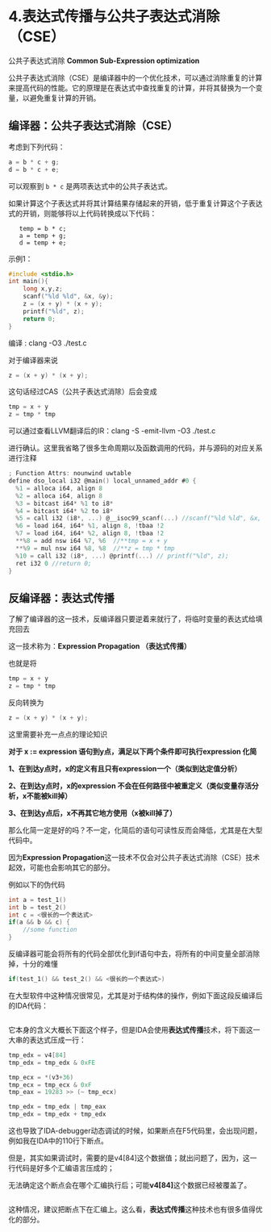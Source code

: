 # 4.表达式传播与公共子表达式消除（CSE）

公共子表达式消除 **Common Sub-Expression optimization**

公共子表达式消除（CSE）是编译器中的一个优化技术，可以通过消除重复的计算来提高代码的性能。它的原理是在表达式中查找重复的计算，并将其替换为一个变量，以避免重复计算的开销。

## 编译器：公共子表达式消除（CSE）

考虑到下列代码：

```java
a = b * c + g;
d = b * c + e;
```

可以观察到 `b * c` 是两项表达式中的公共子表达式。

如果计算这个子表达式并将其计算结果存储起来的开销，低于重复计算这个子表达式的开销，则能够将以上代码转换成以下代码：

```
   temp = b * c;
   a = temp + g;
   d = temp + e;
```

示例1：

```c
#include <stdio.h>
int main(){
	long x,y,z;
	scanf("%ld %ld", &x, &y);
	z = (x + y) * (x + y);
	printf("%ld", z);
	return 0;
}
```

编译 : clang -O3 ./test.c

对于编译器来说

```c
z = (x + y) * (x + y);
```

这句话经过CAS（公共子表达式消除）后会变成

```c
tmp = x + y
z = tmp * tmp
```

可以通过查看LLVM翻译后的IR：clang -S -emit-llvm -O3 ./test.c

进行确认。这里我省略了很多生命周期以及函数调用的代码，并与源码的对应关系进行注释

```c
; Function Attrs: nounwind uwtable
define dso_local i32 @main() local_unnamed_addr #0 {
  %1 = alloca i64, align 8
  %2 = alloca i64, align 8
  %3 = bitcast i64* %1 to i8*
  %4 = bitcast i64* %2 to i8*
  %5 = call i32 (i8*, ...) @__isoc99_scanf(...) //scanf("%ld %ld", &x, &y);
  %6 = load i64, i64* %1, align 8, !tbaa !2
  %7 = load i64, i64* %2, align 8, !tbaa !2
  **%8 = add nsw i64 %7, %6  //**tmp = x + y
  **%9 = mul nsw i64 %8, %8  //**z = tmp * tmp
  %10 = call i32 (i8*, ...) @printf(...) // printf("%ld", z);
  ret i32 0 //return 0;
}
```

## 反编译器：**表达式传播**

了解了编译器的这一技术，反编译器只要逆着来就行了，将临时变量的表达式给填充回去

这一技术称为：**Expression Propagation （表达式传播）**

也就是将

```c
tmp = x + y
z = tmp * tmp
```

反向转换为

```c
z = (x + y) * (x + y);
```

这里需要补充一点点的理论知识

**对于 x := expression 语句到y点，满足以下两个条件即可执行expression 化简**

**1、在到达y点时，x的定义有且只有expression一个（类似到达定值分析）**

**2、在到达y点时，x的expression 不会在任何路径中被重定义（类似变量存活分析，x不能被kill掉）**

**3、在到达y点后，x不再其它地方使用（x被kill掉了）**

那么化简一定是好的吗？不一定，化简后的语句可读性反而会降低，尤其是在大型代码中。

因为**Expression Propagation**这一技术不仅会对公共子表达式消除（CSE）技术起效，可能也会影响其它的部分。

例如以下的伪代码

```c
int a = test_1()
int b = test_2()
int c = <很长的一个表达式>
if(a && b && c) {
	//some function
}
```

反编译器可能会将所有的代码全部优化到if语句中去，将所有的中间变量全部消除掉，十分的难懂

```c
if(test_1() && test_2() && <很长的一个表达式>) 
```

在大型软件中这种情况很常见，尤其是对于结构体的操作，例如下面这段反编译后的IDA代码：

<figure><img src="../.gitbook/assets/image (34).png" alt=""><figcaption></figcaption></figure>

它本身的含义大概长下面这个样子，但是IDA会使用**表达式传播**技术，将下面这一大串的表达式压成一行：

```c
tmp_edx = v4[84]
tmp_edx = tmp_edx & 0xFE

tmp_ecx = *(v3+36)
tmp_ecx = tmp_ecx & 0xF
tmp_eax = 19283 >> (~ tmp_ecx)

tmp_edx = tmp_edx | tmp_eax 
tmp_edx = tmp_edx + tmp_edx 
```

这也导致了IDA-debugger动态调试的时候，如果断点在F5代码里，会出现问题，例如我在IDA中的110行下断点。

但是，其实如果调试时，需要的是v4\[84]这个数据值；就出问题了，因为，这一行代码是好多个汇编语言压成的；

无法确定这个断点会在哪个汇编执行后；可能**v4\[84]**&#x8FD9;个数据已经被覆盖了。

<figure><img src="../.gitbook/assets/image (35).png" alt=""><figcaption></figcaption></figure>

这种情况，建议把断点下在汇编上。这么看，**表达式传播**这种技术也有很多值得优化的部分。
